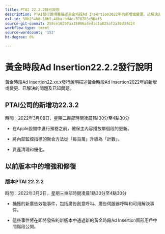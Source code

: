 ```yaml
---
title: PTAI 22.2.2發行說明
description: PTAI發行說明書描述黃金時段Ad Insertion2022年的新增或變更、已解決及已知問題。
exl-id: 58b254b8-18b9-48ba-bd4e-378785e56af5
source-git-commit: 258ce10297aa15086a3ed1c1a825af2a30d34d24
workflow-type: tm+mt
source-wordcount: '152'
ht-degree: 0%

---
```


# 黃金時段Ad Insertion22.2.2發行說明

黃金時段Ad Insertion22.xx.x發行說明描述黃金時段Ad Insertion2022年的新增或變更、已解決的問題及已知問題。

## PTAI公司的新增功22.3.2

時間：2022年3月08日，星期二東部時間凌晨1點30分至4點30分

* 在Apple設備中進行預卷之前，確保主內容播放單個段的更新。

* 將內部監控指標的聚合方法從「每百萬」升級為「計數」。

* 資產清理和優化。

## 以前版本中的增強和修復

### 版本PTAI 22.2.2

時間：2022年3月2日，星期三東部時間凌晨1點30分至4點30分

* 捕獲的新廣告效能事件，包括廣告創意呼叫、廣告伺服器呼叫和可用解決事件。

* 這些事件將在即將發佈的新版本中通過新的黃金時段Ad Insertion圖形用戶中間階段公開。
